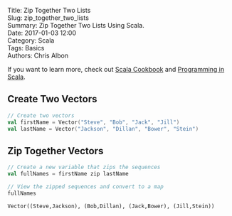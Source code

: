 Title: Zip Together Two Lists   
Slug: zip_together_two_lists       
Summary: Zip Together Two Lists Using Scala.  
Date: 2017-01-03 12:00  
Category: Scala  
Tags: Basics  
Authors: Chris Albon 

If you want to learn more, check out [Scala Cookbook](http://amzn.to/2lxbrxN) and [Programming in Scala](http://amzn.to/2lEtsLt).

## Create Two Vectors


```scala
// Create two vectors
val firstName = Vector("Steve", "Bob", "Jack", "Jill")
val lastName = Vector("Jackson", "Dillan", "Bower", "Stein")
```

## Zip Together Vectors


```scala
// Create a new variable that zips the sequences
val fullNames = firstName zip lastName
```


```scala
// View the zipped sequences and convert to a map
fullNames
```




    Vector((Steve,Jackson), (Bob,Dillan), (Jack,Bower), (Jill,Stein))



